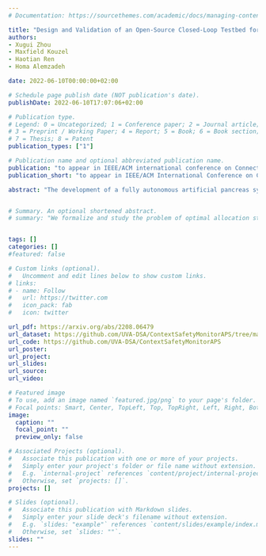 ```yaml
---
# Documentation: https://sourcethemes.com/academic/docs/managing-content/

title: "Design and Validation of an Open-Source Closed-Loop Testbed for Artificial Pancreas Systems"
authors: 
- Xugui Zhou
- Maxfield Kouzel
- Haotian Ren
- Homa Alemzadeh

date: 2022-06-10T00:00:00+02:00

# Schedule page publish date (NOT publication's date).
publishDate: 2022-06-10T17:07:06+02:00

# Publication type.
# Legend: 0 = Uncategorized; 1 = Conference paper; 2 = Journal article;
# 3 = Preprint / Working Paper; 4 = Report; 5 = Book; 6 = Book section;
# 7 = Thesis; 8 = Patent
publication_types: ["1"]

# Publication name and optional abbreviated publication name.
publication: "to appear in IEEE/ACM international conference on Connected Health: Applications, Systems and Engineering Technologies (CHASE)"
publication_short: "to appear in IEEE/ACM International Conference on CHASE"

abstract: "The development of a fully autonomous artificial pancreas system (APS) to independently regulate the glucose levels of a patient with Type 1 diabetes has been a long-standing goal of diabetes research. A significant barrier to progress is the difficulty of testing new control algorithms and safety features, since clinical trials are time- and resource-intensive. To facilitate ease of validation, we propose an open-source APS testbed by integrating APS controllers with two state-of-the-art glucose simulators and a novel fault injection engine. The testbed is able to reproduce the blood glucose trajectories of real patients from a clinical trial conducted over six months. We evaluate the performance of two closed-loop control algorithms (OpenAPS and Basal Bolus) using the testbed and find that more advanced control algorithms are able to keep blood glucose in a safe region 93.49% and 79.46% of the time on average, compared with 66.18% of the time for the clinical trial. The fault injection engine simulates the real recalls and adverse events reported to the U.S. Food and Drug Administration (FDA) and demonstrates the resilience of the controller in hazardous conditions. We used the testbed to generate 2.5 years of synthetic data representing 20 different patient profiles with realistic adverse event scenarios, which would have been expensive and risky to collect in a clinical trial. The proposed testbed is a valid tool that can be used by the research community to demonstrate the effectiveness of different control algorithms and safety features for APS."


# Summary. An optional shortened abstract.
# summary: "We formalize and study the problem of optimal allocation strategies for a (perfect) vaccine in the infinite-dimensional SIS model."


tags: []
categories: []
#featured: false

# Custom links (optional).
#   Uncomment and edit lines below to show custom links.
# links:
# - name: Follow
#   url: https://twitter.com
#   icon_pack: fab
#   icon: twitter

url_pdf: https://arxiv.org/abs/2208.06479
url_dataset: https://github.com/UVA-DSA/ContextSafetyMonitorAPS/tree/master/simulationData
url_code: https://github.com/UVA-DSA/ContextSafetyMonitorAPS
url_poster:
url_project:
url_slides:
url_source:
url_video:

# Featured image
# To use, add an image named `featured.jpg/png` to your page's folder. 
# Focal points: Smart, Center, TopLeft, Top, TopRight, Left, Right, BottomLeft, Bottom, BottomRight.
image:
  caption: ""
  focal_point: ""
  preview_only: false

# Associated Projects (optional).
#   Associate this publication with one or more of your projects.
#   Simply enter your project's folder or file name without extension.
#   E.g. `internal-project` references `content/project/internal-project/index.md`.
#   Otherwise, set `projects: []`.
projects: []

# Slides (optional).
#   Associate this publication with Markdown slides.
#   Simply enter your slide deck's filename without extension.
#   E.g. `slides: "example"` references `content/slides/example/index.md`.
#   Otherwise, set `slides: ""`.
slides: ""
---
```

